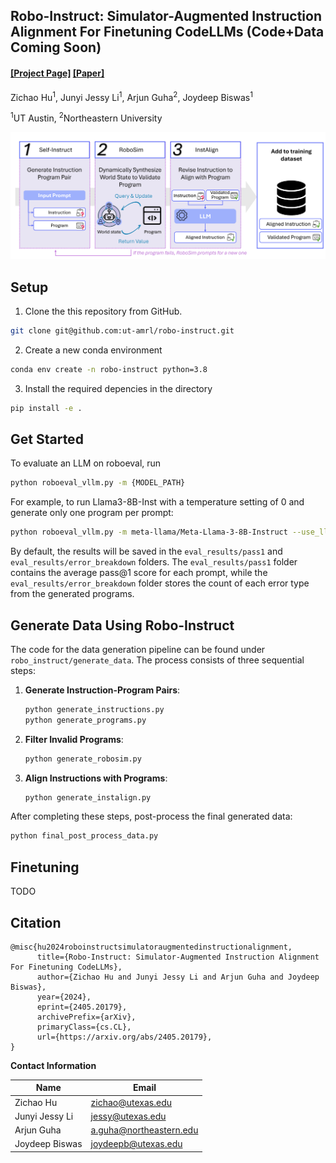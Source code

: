 

## Robo-Instruct: Simulator-Augmented Instruction Alignment For Finetuning CodeLLMs (Code+Data Coming Soon)

#### [[Project Page]](https://amrl.cs.utexas.edu/robo-instruct/) [[Paper]](https://amrl.cs.utexas.edu/robo-instruct/assets/documents/Democratizing_LLM_arvix.pdf) 



Zichao Hu<sup>1</sup>, Junyi Jessy Li<sup>1</sup>, Arjun Guha<sup>2</sup>, Joydeep Biswas<sup>1</sup>

<sup>1</sup>UT Austin, <sup>2</sup>Northeastern University

![Robo-Instruct Framework](docs/assets/images/ri_framework.png)

## Setup

1. Clone the this repository from GitHub.

```bash
git clone git@github.com:ut-amrl/robo-instruct.git
```
2. Create a new conda environment
```bash
conda env create -n robo-instruct python=3.8
```
3. Install the required depencies in the directory
```bash
pip install -e .
```

## Get Started
To evaluate an LLM on roboeval, run
```bash
python roboeval_vllm.py -m {MODEL_PATH}
```
For example, to run Llama3-8B-Inst with a temperature setting of 0 and generate only one program per prompt:
```bash
python roboeval_vllm.py -m meta-llama/Meta-Llama-3-8B-Instruct --use_llama3_inst --num_completions 1 --temperature 0
```
By default, the results will be saved in the `eval_results/pass1` and `eval_results/error_breakdown` folders. The `eval_results/pass1` folder contains the average pass@1 score for each prompt, while the `eval_results/error_breakdown` folder stores the count of each error type from the generated programs.

## Generate Data Using Robo-Instruct
The code for the data generation pipeline can be found under `robo_instruct/generate_data`. The process consists of three sequential steps:

1. **Generate Instruction-Program Pairs**:
    ```bash
    python generate_instructions.py 
    python generate_programs.py
    ```

2. **Filter Invalid Programs**:
     ```bash
     python generate_robosim.py
     ```

3. **Align Instructions with Programs**:
     ```bash
     python generate_instalign.py
     ```

After completing these steps, post-process the final generated data:
```bash
python final_post_process_data.py
```

## Finetuning
TODO

## Citation
```
@misc{hu2024roboinstructsimulatoraugmentedinstructionalignment,
      title={Robo-Instruct: Simulator-Augmented Instruction Alignment For Finetuning CodeLLMs}, 
      author={Zichao Hu and Junyi Jessy Li and Arjun Guha and Joydeep Biswas},
      year={2024},
      eprint={2405.20179},
      archivePrefix={arXiv},
      primaryClass={cs.CL},
      url={https://arxiv.org/abs/2405.20179}, 
}
```

**Contact Information**

| Name             | Email                                 |
|------------------|---------------------------------------|
| Zichao Hu        | [zichao@utexas.edu](mailto:zichao@utexas.edu)        |
| Junyi Jessy Li   | [jessy@utexas.edu](mailto:jessy@utexas.edu)          |
| Arjun Guha       | [a.guha@northeastern.edu](mailto:a.guha@northeastern.edu) |
| Joydeep Biswas   | [joydeepb@utexas.edu](mailto:joydeepb@utexas.edu)    |

<!-- ### Setup
```bash
pip install -e .
```

### Preliminary Documentations
1. Part of RoboEval codes are adapted under *roboeval/*
2. Look under *robo_instruct/generate_data/* to see how data is generated
3. To evaluate an LLM, run *roboeval_vllm.py* at the root directory -->